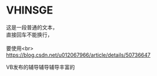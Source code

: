 # VHINSGE

这是一段普通的文本，  
直接回车不能换行，<br>  
要使用\<br> <br>
https://blog.csdn.net/u012067966/article/details/50736647
  
  VB发布的辅导辅导辅导丰富的  
